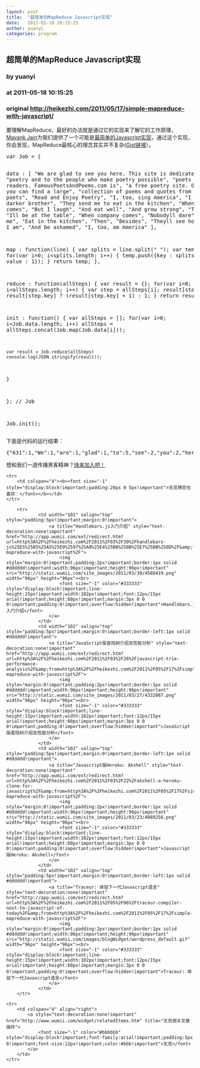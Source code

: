 ```yaml
---
layout: post
title:  "超简单的MapReduce Javascript实现"
date:   2011-05-18 10:15:25
author: yuanyi
categories: program
---
```


## 超简单的MapReduce Javascript实现
### by yuanyi
### at 2011-05-18 10:15:25
### original <http://heikezhi.com/2011/05/17/simple-mapreduce-with-javascript/>

<p>要理解MapReduce，最好的办法就是通过它的实现来了解它的工作原理，<a href="http://www.makuchaku.in/">Mayank Jain</a>为我们提供了一个可能是<a href="http://www.makuchaku.in/blog/simple-mapreduce-with-javascript">最简单的Javascript实现</a>，通过这个实现，你会发现，MapReduce最核心的理念其实并不复杂(<a href="https://gist.github.com/961172">Gist链接</a>）。</p>
<pre name="code">
var Job = {

  data : [
          &quot;We are glad to see you here. This site is dedicated to&quot;,
          &quot;poetry and to the people who make poetry possible&quot;,
          &quot;poets and their readers. FamousPoetsAndPoems.com is&quot;,
          &quot;a free poetry site. On our site you can find a large&quot;,
          &quot;collection of poems and quotes from over 631 poets&quot;,
          &quot;Read and Enjoy Poetry&quot;,
          &quot;I, too, sing America&quot;,
          &quot;I am the darker brother&quot;,
          &quot;They send me to eat in the kitchen&quot;,
          &quot;When company comes&quot;,
          &quot;But I laugh&quot;,
          &quot;And eat well&quot;,
          &quot;And grow strong&quot;,
          &quot;Tomorrow&quot;,
          &quot;Ill be at the table&quot;,
          &quot;When company comes&quot;,
          &quot;Nobodyll dare&quot;,
          &quot;Say to me&quot;,
          &quot;Eat in the kitchen&quot;,
          &quot;Then&quot;,
          &quot;Besides&quot;,
          &quot;Theyll see how beautiful I am&quot;,
          &quot;And be ashamed&quot;,
          &quot;I, too, am America&quot;
        ],

  map : function(line) {
    var splits = line.split(&quot; &quot;);
    var temp = [];
    for(var i=0; i&lt;splits.length; i++)
    {
      temp.push({key : splits[i], value : 1});
    }
    return temp;
  },

  reduce : function(allSteps) {
    var result = {};
    for(var i=0; i&lt;allSteps.length; i++)
    {
      var step = allSteps[i];
      result[step.key] = result[step.key] ? (result[step.key] + 1) : 1;
    }
    return result;
  },

  init : function() {
    var allSteps = [];
    for(var i=0; i&lt;Job.data.length; i++)
      allSteps = allSteps.concat(Job.map(Job.data[i]));

    var result = Job.reduce(allSteps)
    console.log(JSON.stringify(result));
  }

}; // Job

Job.init();
</pre>
<p>下面是代码的运行结果：</p>
<pre name="code">
{"631":1,"We":1,"are":1,"glad":1,"to":5,"see":2,"you":2,"here.":1,"This":1,"site":2,"is":2,"dedicated":1,"poetry":3,"and":4,"the":5,"people":1,"who":1,"make":1,"possible":1,"poets":2,"their":1,"readers.":1,"FamousPoetsAndPoems.com":1,"a":2,"free":1,"site.":1,"On":1,"our":1,"can":1,"find":1,"large":1,"collection":1,"of":1,"poems":1,"quotes":1,"from":1,"over":1,"Read":1,"Enjoy":1,"Poetry":1,"I,":2,"too,":2,"sing":1,"America":2,"I":3,"am":3,"darker":1,"brother":1,"They":1,"send":1,"me":2,"eat":2,"in":2,"kitchen":2,"When":2,"company":2,"comes":2,"But":1,"laugh":1,"And":3,"well":1,"grow":1,"strong":1,"Tomorrow":1,"Ill":1,"be":2,"at":1,"table":1,"Nobodyll":1,"dare":1,"Say":1,"Eat":1,"Then":1,"Besides":1,"Theyll":1,"how":1,"beautiful":1,"ashamed":1}
</pre>
<p>想和我们一道传播黑客精神？<a href="http://heikezhi.com/join">快来加入吧！</a></p>
<table cellspacing="0" cellpadding="3" border="0" style="clear:both">
    
    <tr>
        <td colspan="4"><b><font size="-1" style="display:block!important;padding:20px 0 5px!important">无觅猜您也喜欢：</font></b></td>
    </tr>
    
        <tr>
                <td width="102" valign="top" style="padding:5px!important;margin:0!important">
                    <a title="Handlebars.js入门介绍" style="text-decoration:none!important" href="http://app.wumii.com/ext/redirect.htm?url=http%3A%2F%2Fheikezhi.com%2F2011%2F03%2F30%2Fhandlebars-js%25E5%2585%25A5%25E9%2597%25A8%25E4%25BB%258B%25E7%25BB%258D%2F&amp;from=http%3A%2F%2Fheikezhi.com%2F2011%2F05%2F17%2Fsimple-mapreduce-with-javascript%2F">
                        <img style="margin:0!important;padding:2px!important;border:1px solid #dddddd!important;width:96px!important;height:96px!important" src="http://static.wumii.com/site_images/2011/03/30/4588419.png" width="96px" height="96px"><br>
                        <font size="-1" color="#333333" style="display:block!important;line-height:15px!important;width:102px!important;font:12px/15px arial!important;height:60px!important;margin:3px 0 0 0!important;padding:0!important;overflow:hidden!important">Handlebars.js入门介绍</font>
                    </a>
                </td>
                <td width="102" valign="top" style="padding:5px!important;margin:0!important;border-left:1px solid #dddddd!important">
                    <a title="JavaScript版查找树介绍及性能分析" style="text-decoration:none!important" href="http://app.wumii.com/ext/redirect.htm?url=http%3A%2F%2Fheikezhi.com%2F2011%2F03%2F26%2Fjavascript-trie-performance-analysis%2F&amp;from=http%3A%2F%2Fheikezhi.com%2F2011%2F05%2F17%2Fsimple-mapreduce-with-javascript%2F">
                        <img style="margin:0!important;padding:2px!important;border:1px solid #dddddd!important;width:96px!important;height:96px!important" src="http://static.wumii.com/site_images/2011/03/27/4332087.png" width="96px" height="96px"><br>
                        <font size="-1" color="#333333" style="display:block!important;line-height:15px!important;width:102px!important;font:12px/15px arial!important;height:60px!important;margin:3px 0 0 0!important;padding:0!important;overflow:hidden!important">JavaScript版查找树介绍及性能分析</font>
                    </a>
                </td>
                <td width="102" valign="top" style="padding:5px!important;margin:0!important;border-left:1px solid #dddddd!important">
                    <a title="Javascript版Heroku: Akshell" style="text-decoration:none!important" href="http://app.wumii.com/ext/redirect.htm?url=http%3A%2F%2Fheikezhi.com%2F2011%2F03%2F22%2Fakshell-a-heroku-clone-for-javascript%2F&amp;from=http%3A%2F%2Fheikezhi.com%2F2011%2F05%2F17%2Fsimple-mapreduce-with-javascript%2F">
                        <img style="margin:0!important;padding:2px!important;border:1px solid #dddddd!important;width:96px!important;height:96px!important" src="http://static.wumii.com/site_images/2011/03/23/4089256.png" width="96px" height="96px"><br>
                        <font size="-1" color="#333333" style="display:block!important;line-height:15px!important;width:102px!important;font:12px/15px arial!important;height:60px!important;margin:3px 0 0 0!important;padding:0!important;overflow:hidden!important">Javascript版Heroku: Akshell</font>
                    </a>
                </td>
                <td width="102" valign="top" style="padding:5px!important;margin:0!important;border-left:1px solid #dddddd!important">
                    <a title="Traceur: 体验下一代Javascript语言" style="text-decoration:none!important" href="http://app.wumii.com/ext/redirect.htm?url=http%3A%2F%2Fheikezhi.com%2F2011%2F05%2F06%2Ftraceur-compiler-next-to-javascript-of-today%2F&amp;from=http%3A%2F%2Fheikezhi.com%2F2011%2F05%2F17%2Fsimple-mapreduce-with-javascript%2F">
                        <img style="margin:0!important;padding:2px!important;border:1px solid #dddddd!important;width:96px!important;height:96px!important" src="http://static.wumii.com/images/blogWidget/wordpress_default.gif" width="96px" height="96px"><br>
                        <font size="-1" color="#333333" style="display:block!important;line-height:15px!important;width:102px!important;font:12px/15px arial!important;height:60px!important;margin:3px 0 0 0!important;padding:0!important;overflow:hidden!important">Traceur: 体验下一代Javascript语言</font>
                    </a>
                </td>
        </tr>
    
    <tr>
        <td colspan="4" align="right">
            <a style="text-decoration:none!important" href="http://www.wumii.com/widget/relatedItems.htm" title="无觅相关文章插件">
                <font size="-1" color="#bbbbbb" style="display:block!important;font-family:arial!important;padding:5px 0!important;font-size:12px!important;color:#bbb!important">无觅</font>
            </a>
        </td>
    </tr>
</table><img src="http://www1.feedsky.com/t1/518923423/heikezhi/feedsky/s.gif?r=http://heikezhi.com/2011/05/17/simple-mapreduce-with-javascript/" border="0" height="0" width="0">